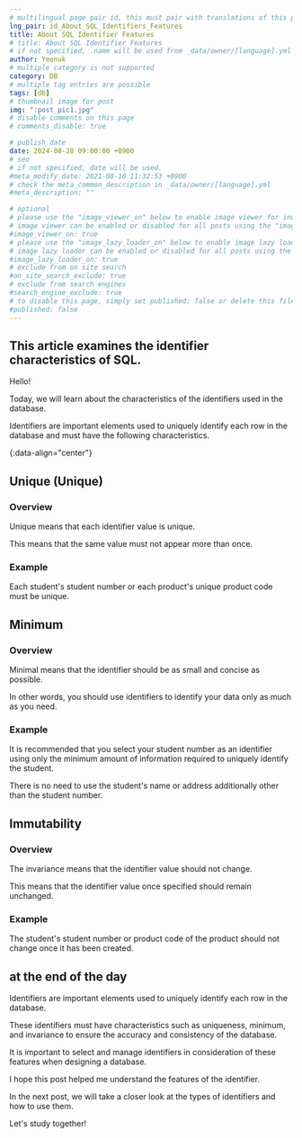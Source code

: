 ```yaml
---
# multilingual page pair id, this must pair with translations of this page. (This name must be unique)
lng_pair: id_About_SQL_Identifiers_Features
title: About SQL Identifier Features
# title: About SQL Identifier Features
# if not specified, .name will be used from _data/owner/[language].yml
author: Yeonuk
# multiple category is not supported
category: DB
# multiple tag entries are possible
tags: [db]
# thumbnail image for post
img: ":post_pic1.jpg"
# disable comments on this page
# comments_disable: true

# publish date
date: 2024-08-28 09:00:00 +0900
# seo
# if not specified, date will be used.
#meta_modify_date: 2021-08-10 11:32:53 +0900
# check the meta_common_description in _data/owner/[language].yml
#meta_description: ""

# optional
# please use the "image_viewer_on" below to enable image viewer for individual pages or posts (_posts/ or [language]/_posts folders).
# image viewer can be enabled or disabled for all posts using the "image_viewer_posts: true" setting in _data/conf/main.yml.
#image_viewer_on: true
# please use the "image_lazy_loader_on" below to enable image lazy loader for individual pages or posts (_posts/ or [language]/_posts folders).
# image lazy loader can be enabled or disabled for all posts using the "image_lazy_loader_posts: true" setting in _data/conf/main.yml.
#image_lazy_loader_on: true
# exclude from on site search
#on_site_search_exclude: true
# exclude from search engines
#search_engine_exclude: true
# to disable this page, simply set published: false or delete this file
#published: false
---
```


<!-- outline-start -->

## This article examines the identifier characteristics of SQL.

Hello!

Today, we will learn about the characteristics of the identifiers used in the database.

Identifiers are important elements used to uniquely identify each row in the database and must have the following characteristics.

{:data-align="center"}

<!-- outline-end -->

## Unique (Unique)

### Overview

Unique means that each identifier value is unique.

This means that the same value must not appear more than once.

### Example

Each student's student number or each product's unique product code must be unique.

## Minimum

### Overview

Minimal means that the identifier should be as small and concise as possible.

In other words, you should use identifiers to identify your data only as much as you need.

### Example

It is recommended that you select your student number as an identifier using only the minimum amount of information required to uniquely identify the student.

There is no need to use the student's name or address additionally other than the student number.

## Immutability

### Overview

The invariance means that the identifier value should not change.

This means that the identifier value once specified should remain unchanged.

### Example

The student's student number or product code of the product should not change once it has been created.

## at the end of the day

Identifiers are important elements used to uniquely identify each row in the database.

These identifiers must have characteristics such as uniqueness, minimum, and invariance to ensure the accuracy and consistency of the database.

It is important to select and manage identifiers in consideration of these features when designing a database.

I hope this post helped me understand the features of the identifier.

In the next post, we will take a closer look at the types of identifiers and how to use them.

Let's study together!
